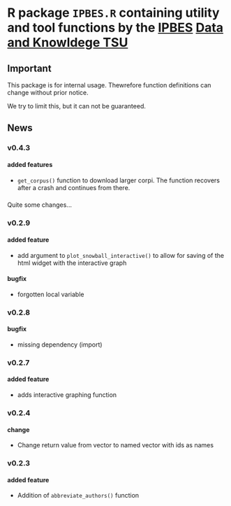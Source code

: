 # R package `IPBES.R` containing utility and tool functions by the [IPBES](https://ipbes.net) [Data and Knowldege TSU](https://www.ipbes.net/data-management)

## Important

This package is for internal usage. Thewrefore function definitions can change without prior notice.

We try to limit this, but it can not be guaranteed.

## News

### v0.4.3

#### added features

- `get_corpus()` function to download larger corpi. The function recovers after a crash and continues from there.

### 

Quite some changes...

### v0.2.9

#### added feature

- add argument to `plot_snowball_interactive()` to allow for saving of the html widget with the interactive graph

#### bugfix

- forgotten local variable

### v0.2.8

#### bugfix

- missing dependency (import)

### v0.2.7

#### added feature

- adds interactive graphing function

### v0.2.4

#### change

- Change return value from vector to named vector with ids as names

### v0.2.3

#### added feature

- Addition of `abbreviate_authors()` function
